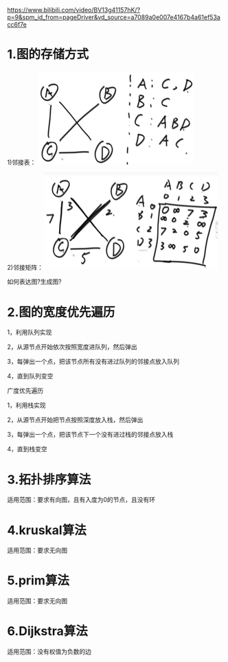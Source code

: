 https://www.bilibili.com/video/BV13g41157hK/?p=9&spm_id_from=pageDriver&vd_source=a7089a0e007e4167b4a61ef53acc6f7e

# 1.图的存储方式

1)邻接表： <img src="06 图.assets/image-20240410170239673.png" alt="image-20240410170239673" style="zoom:50%;" />

2)邻接矩阵：<img src="06 图.assets/image-20240410170520629.png" alt="image-20240410170520629" style="zoom:50%;" />

如何表达图?生成图?

# 2.图的宽度优先遍历

1，利用队列实现

2，从源节点开始依次按照宽度进队列，然后弹出

3，每弹出一个点，把该节点所有没有进过队列的邻接点放入队列

4，直到队列变空

广度优先遍历

1，利用栈实现

2，从源节点开始把节点按照深度放入栈，然后弹出

3，每弹出一个点，把该节点下一个没有进过栈的邻接点放入栈

4，直到栈变空

# 3.拓扑排序算法

适用范围：要求有向图，且有入度为0的节点，且没有环

# 4.kruskal算法

适用范围：要求无向图

# 5.prim算法

适用范围：要求无向图

# 6.Dijkstra算法

适用范围：没有权值为负数的边



























